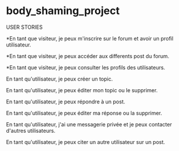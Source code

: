 # body_shaming_project


USER STORIES

*En tant que visiteur, je peux m'inscrire sur le forum et avoir un profil utilisateur.

*En tant que visiteur, je peux accéder aux differents post du forum.

*En tant que visiteur, je peux consulter les profils des utilisateurs.

En tant qu'utilisateur, je peux créer un topic.

En tant qu'utilisateur, je peux éditer mon topic ou le supprimer.

En tant qu'utilisateur, je peux répondre à un post.

En tant qu'utilisateur, je peux éditer ma réponse ou la supprimer.

En tant qu'utilisateur, j'ai une messagerie privée et je peux contacter d'autres utilisateurs.

En tant qu'utilisateur, je peux citer un autre utilisateur sur un post.
